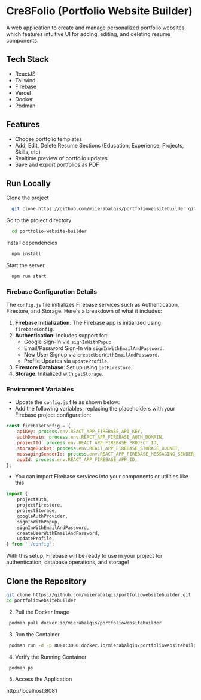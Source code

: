 
#  Cre8Folio (Portfolio Website Builder)

A web application to create and manage personalized portfolio websites which features intuitive UI for adding, editing, and deleting resume components.




## Tech Stack

- ReactJS
- Tailwind
- Firebase
- Vercel
- Docker
- Podman







## Features

- Choose portfolio templates
- Add, Edit, Delete Resume Sections (Education, Experience, Projects, Skills, etc)
- Realtime preview of portfolio updates
- Save and export portfolios as PDF





## Run Locally

Clone the project

```bash
  git clone https://github.com/miierabalqis/portfoliowebsitebuilder.git
```

Go to the project directory

```bash
  cd portfolio-website-builder
```

Install dependencies

```bash
  npm install
```

Start the server

```bash
  npm run start
```

### Firebase Configuration Details

The `config.js` file initializes Firebase services such as Authentication, Firestore, and Storage. Here's a breakdown of what it includes:

1. **Firebase Initialization**: The Firebase app is initialized using `firebaseConfig`.
2. **Authentication**: Includes support for:
   - Google Sign-In via `signInWithPopup`.
   - Email/Password Sign-In via `signInWithEmailAndPassword`.
   - New User Signup via `createUserWithEmailAndPassword`.
   - Profile Updates via `updateProfile`.
3. **Firestore Database**: Set up using `getFirestore`.
4. **Storage**: Initialized with `getStorage`.

### Environment Variables

- Update the `config.js` file as shown below:
- Add the following variables, replacing the placeholders with your Firebase project configuration:

```javascript
const firebaseConfig = {
    apiKey: process.env.REACT_APP_FIREBASE_API_KEY,
    authDomain: process.env.REACT_APP_FIREBASE_AUTH_DOMAIN,
    projectId: process.env.REACT_APP_FIREBASE_PROJECT_ID,
    storageBucket: process.env.REACT_APP_FIREBASE_STORAGE_BUCKET,
    messagingSenderId: process.env.REACT_APP_FIREBASE_MESSAGING_SENDER_ID,
    appId: process.env.REACT_APP_FIREBASE_APP_ID,
};
```

- You can import Firebase services into your components or utilities like this

```javascript
import {
    projectAuth,
    projectFirestore,
    projectStorage,
    googleAuthProvider,
    signInWithPopup,
    signInWithEmailAndPassword,
    createUserWithEmailAndPassword,
    updateProfile,
} from './config';

```
With this setup, Firebase will be ready to use in your project for authentication, database operations, and storage!




## Clone the Repository


```bash
git clone https://github.com/miierabalqis/portfoliowebsitebuilder.git 
cd portfoliowebsitebuilder

```
2. Pull the Docker Image

```bash
 podman pull docker.io/mierabalqis/portfoliowebsitebuilder

```

3. Run the Container

```bash
 podman run -d -p 8081:3000 docker.io/mierabalqis/portfoliowebsitebuilder


```
4. Verify the Running Container

```bash
 podman ps
```

5. Access the Application

http://localhost:8081

    
    
